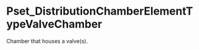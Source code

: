 # Pset_DistributionChamberElementTypeValveChamber

Chamber that houses a valve(s).
<!-- end of short definition -->


